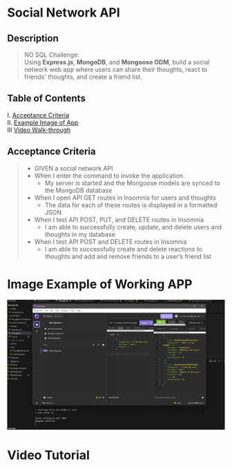 # Social Network API

## Description
> NO SQL Challenge: <br>
> Using **Express.js**, **MongoDB**, and **Mongoose ODM**, build a social network web app where users can share their thoughts, react to friends' thoughts, and create a friend list.

## Table of Contents
I. [Acceptance Criteria](#acceptance-criteria) <br>
II. [Example Image of App](#image-example-of-working-app) <br>
III [Video Walk-through](#video-tutorial) <br>

## Acceptance Criteria
> - GIVEN a social network API
> - When I enter the command to invoke the application
>   - My server is started and the Mongoose models are synced to the MongoDB database
> - When I open API GET routes in Insomnia for users and thoughts
>   - The data for each of these routes is displayed in a formatted JSON
> - When I test API POST, PUT, and DELETE routes in Insomnia
>   - I am able to successfully create, update, and delete users and thoughts in my database
> - When I test API POST and DELETE routes in Insomnia
>   - I am able to successfully create and delete reactions to thoughts and add and remove friends to a user’s friend list

# Image Example of Working APP
![image of insomnia](images/no-sql.png)


# Video Tutorial